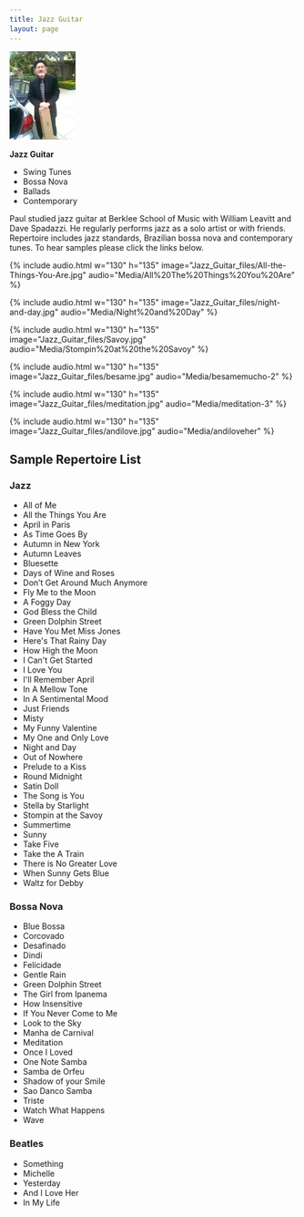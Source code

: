 ```yaml
---
title: Jazz Guitar
layout: page
---
```


<div class="side-block" markdown=1>

![](Jazz_Guitar_files/photoforgephoto.jpg)

**Jazz Guitar**

- Swing Tunes
- Bossa Nova
- Ballads
- Contemporary

</div>

Paul studied jazz guitar at Berklee School of Music with William Leavitt and Dave Spadazzi. He regularly performs jazz as a solo artist or with friends. Repertoire includes jazz standards, Brazilian bossa nova and contemporary tunes. To hear samples please click the links below.

<div>
{% include audio.html w="130" h="135" image="Jazz_Guitar_files/All-the-Things-You-Are.jpg" audio="Media/All%20The%20Things%20You%20Are" %}

{% include audio.html w="130" h="135" image="Jazz_Guitar_files/night-and-day.jpg" audio="Media/Night%20and%20Day" %}

{% include audio.html w="130" h="135" image="Jazz_Guitar_files/Savoy.jpg" audio="Media/Stompin%20at%20the%20Savoy" %}
</div>

<div>
{% include audio.html w="130" h="135" image="Jazz_Guitar_files/besame.jpg" audio="Media/besamemucho-2" %}

{% include audio.html w="130" h="135" image="Jazz_Guitar_files/meditation.jpg" audio="Media/meditation-3" %}

{% include audio.html w="130" h="135" image="Jazz_Guitar_files/andilove.jpg" audio="Media/andiloveher" %}
</div>

## Sample Repertoire List

### Jazz

- All of Me
- All the Things You Are
- April in Paris
- As Time Goes By
- Autumn in New York
- Autumn Leaves
- Bluesette
- Days of Wine and Roses
- Don’t Get Around Much Anymore
- Fly Me to the Moon
- A Foggy Day
- God Bless the Child
- Green Dolphin Street
- Have You Met Miss Jones
- Here's That Rainy Day
- How High the Moon
- I Can't Get Started
- I Love You
- I'll Remember April
- In A Mellow Tone
- In A Sentimental Mood
- Just Friends
- Misty
- My Funny Valentine
- My One and Only Love
- Night and Day
- Out of Nowhere
- Prelude to a Kiss
- Round Midnight
- Satin Doll
- The Song is You
- Stella by Starlight
- Stompin at the Savoy
- Summertime
- Sunny
- Take Five
- Take the A Train
- There is No Greater Love
- When Sunny Gets Blue
- Waltz for Debby

### Bossa Nova

- Blue Bossa
- Corcovado
- Desafinado
- Dindi
- Felicidade
- Gentle Rain
- Green Dolphin Street
- The Girl from Ipanema
- How Insensitive
- If You Never Come to Me
- Look to the Sky
- Manha de Carnival
- Meditation
- Once I Loved
- One Note Samba
- Samba de Orfeu
- Shadow of your Smile
- Sao Danco Samba
- Triste
- Watch What Happens
- Wave

### Beatles

- Something
- Michelle
- Yesterday
- And I Love Her
- In My Life
